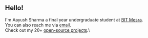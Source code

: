 ##  Hello!

I'm Aayush Sharma a final year undergraduate student at [BIT Mesra](https://www.bitmesra.ac.in/).\
You can also reach me via [email](mailto:sharma31aayush@gmail.com).\
Check out my 20+ [open-source projects](https://github.com/AAYUSH-droid?tab=repositories).\
